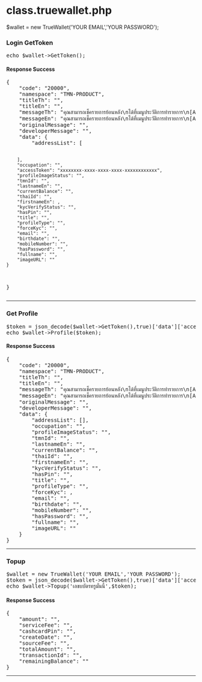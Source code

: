 # class.truewallet.php

$wallet = new TrueWallet('YOUR EMAIL','YOUR PASSWORD');


<h3>Login GetToken</h3>
<pre>
echo $wallet->GetToken();
</pre>
<h4>Response Success</h4>
<pre>
{
	"code": "20000",
	"namespace": "TMN-PRODUCT",
	"titleTh": "",
	"titleEn": "",
	"messageTh": "คุณสามารถเช็ครายการย้อนหลัง\nได้ที่เมนูประวัติการทำรายการ\n[APR-20000]",
	"messageEn": "คุณสามารถเช็ครายการย้อนหลัง\nได้ที่เมนูประวัติการทำรายการ\n[APR-20000]",
	"originalMessage": "",
	"developerMessage": "",
	"data": {
		"addressList": [

		],
		"occupation": "",
		"accessToken": "xxxxxxxx-xxxx-xxxx-xxxx-xxxxxxxxxxxx",
		"profileImageStatus": "",
		"tmnId": "",
		"lastnameEn": "",
		"currentBalance": "",
		"thaiId": "",
		"firstnameEn": ,
		"kycVerifyStatus": "",
		"hasPin": "",
		"title": "",
		"profileType": "",
		"forceKyc": "",
		"email": "",
		"birthdate": "",
		"mobileNumber": "",
		"hasPassword": "",
		"fullname": "",
		"imageURL": ""
	}
}
</pre>
<hr>
<h3>Get Profile</h3>
<pre>
$token = json_decode($wallet->GetToken(),true)['data']['accessToken']; 
echo $wallet->Profile($token);
</pre>
<h4>Response Success</h4>
<pre>
{
	"code": "20000",
	"namespace": "TMN-PRODUCT",
	"titleTh": "",
	"titleEn": "",
	"messageTh": "คุณสามารถเช็ครายการย้อนหลัง\nได้ที่เมนูประวัติการทำรายการ\n[APR-20000]",
	"messageEn": "คุณสามารถเช็ครายการย้อนหลัง\nได้ที่เมนูประวัติการทำรายการ\n[APR-20000]",
	"originalMessage": "",
	"developerMessage": "",
	"data": {
		"addressList": [],
		"occupation": "",
		"profileImageStatus": "",
		"tmnId": "",
		"lastnameEn": "",
		"currentBalance": "",
		"thaiId": "",
		"firstnameEn": "",
		"kycVerifyStatus": "",
		"hasPin": "",
		"title": "",
		"profileType": "",
		"forceKyc": ,
		"email": "",
		"birthdate": "",
		"mobileNumber": "",
		"hasPassword": "",
		"fullname": "",
		"imageURL": ""
	}
}
</pre>
<hr>
<h3>Topup</h3>
<pre>
$wallet = new TrueWallet('YOUR EMAIL','YOUR PASSWORD');
$token = json_decode($wallet->GetToken(),true)['data']['accessToken']; 
echo $wallet->Topup('เลขบบัตรทรูมั่นนี่',$token);
</pre>
<h4>Response Success</h4>
<pre>
{
	"amount": "",
	"serviceFee": "",
	"cashcardPin": "",
	"createDate": "",
	"sourceFee": "",
	"totalAmount": "",
	"transactionId": "",
	"remainingBalance": ""
}
</pre>
<hr>